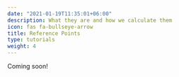 ```yaml
---
date: "2021-01-19T11:35:01+06:00"
description: What they are and how we calculate them
icon: fas fa-bullseye-arrow
title: Reference Points
type: tutorials
weight: 4
---
```


Coming soon!